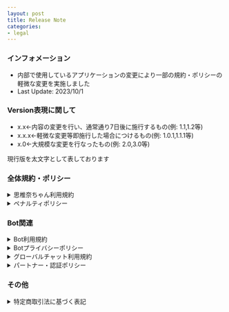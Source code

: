 ```yaml
---
layout: post
title: Release Note
categories:
- legal
---
```

### インフォメーション

- 内部で使用しているアプリケーションの変更により一部の規約・ポリシーの軽微な変更を実施しました
- Last Update: 2023/10/1
 
### Version表現に関して

- x.x←内容の変更を行い、通常通り7日後に施行するもの(例: 1.1,1.2等)
- x.x.x←軽微な変更等即施行した場合につけるもの(例: 1.0.1,1.1.1等)
- x.0←大規模な変更を行なったもの(例: 2.0,3.0等)

現行版を太文字として表しております

### 全体規約・ポリシー

<details><summary>思椎奈ちゃん利用規約</summary>

<b>Version 1.0.2 (2023/10/1) 内部アプリケーション変更による軽微な変更</b>

Version 1.0.1 (2023/6/28) 表現の一部修正、リンク切れの修正

Version 1.0 (2023/5/14) 初期リリース
</details>

<details><summary>ペナルティポリシー</summary>

<b>Version 1.0 (2023/5/14) 初期リリース</b>
</details>

### Bot関連

<details><summary>Bot利用規約</summary>

<b>Version 1.0.1 (2023/6/28) リンク切れの修正</b>

Version 1.0 (2023/5/14) 初期リリース
</details>

<details><summary>Botプライバシーポリシー</summary>

<b>Version 1.0.2 (2023/10/1) 内部アプリケーション変更による軽微な変更</b>

Version 1.0.1 (2023/6/28) リンク切れの修正

Version 1.0 (2023/5/14) 初期リリース
</details>

<details><summary>グローバルチャット利用規約</summary>

<b>Version 1.1 (2023/6/28) 禁止事項の追加、表現の一部修正</b>

Version 1.0 (2023/5/14) 初期リリース
</details>

<details><summary>パートナー・認証ポリシー</summary>

<b>Version 1.0 (2023/5/14) 初期リリース</b>
</details>

### その他

<details><summary>特定商取引法に基づく表記</summary>

<b>Version 1.0.1 (2023/6/28) ページ設定の変更(内容は一切変更ありません)</b>

Version 1.0 (2023/5/14) 初期リリース
</details>
